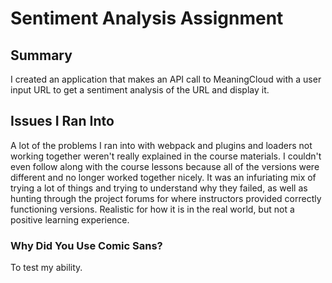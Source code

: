 # Sentiment Analysis Assignment

## Summary

I created an application that makes an API call to MeaningCloud with a user input URL to get a sentiment analysis of the URL and display it.

## Issues I Ran Into

A lot of the problems I ran into with webpack and plugins and loaders not working together weren't really explained in the course materials. I couldn't even follow along with the course lessons because all of the versions were different and no longer worked together nicely. It was an infuriating mix of trying a lot of things and trying to understand why they failed, as well as hunting through the project forums for where instructors provided correctly functioning versions. Realistic for how it is in the real world, but not a positive learning experience.

### Why Did You Use Comic Sans?

To test my ability.
